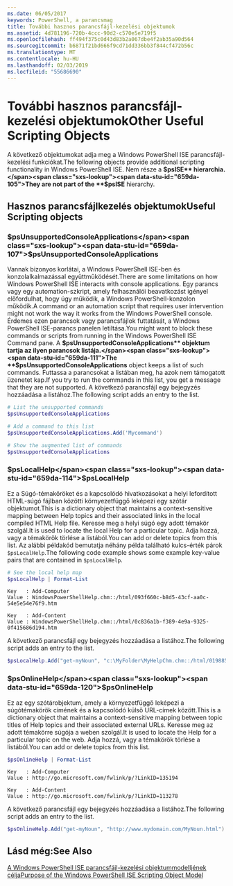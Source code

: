 ```yaml
---
ms.date: 06/05/2017
keywords: PowerShell, a parancsmag
title: További hasznos parancsfájl-kezelési objektumok
ms.assetid: 4d781196-720b-4ccc-90d2-c570e5e719f5
ms.openlocfilehash: ff494f375c0d43d83b2a067dbe4f2ab35a90d564
ms.sourcegitcommit: b6871f21bd666f9cd71dd336bb3f844cf472b56c
ms.translationtype: MT
ms.contentlocale: hu-HU
ms.lasthandoff: 02/03/2019
ms.locfileid: "55686690"
---
```

# <a name="other-useful-scripting-objects"></a><span data-ttu-id="659da-103">További hasznos parancsfájl-kezelési objektumok</span><span class="sxs-lookup"><span data-stu-id="659da-103">Other Useful Scripting Objects</span></span>

<span data-ttu-id="659da-104">A következő objektumokat adja meg a Windows PowerShell ISE parancsfájl-kezelési funkciókat.</span><span class="sxs-lookup"><span data-stu-id="659da-104">The following objects provide additional scripting functionality in Windows PowerShell ISE.</span></span> <span data-ttu-id="659da-105">Nem része a **$psISE** hierarchia.</span><span class="sxs-lookup"><span data-stu-id="659da-105">They are not part of the **$psISE** hierarchy.</span></span>

## <a name="useful-scripting-objects"></a><span data-ttu-id="659da-106">Hasznos parancsfájlkezelés objektumok</span><span class="sxs-lookup"><span data-stu-id="659da-106">Useful Scripting objects</span></span>

### <a name="psunsupportedconsoleapplications"></a><span data-ttu-id="659da-107">$psUnsupportedConsoleApplications</span><span class="sxs-lookup"><span data-stu-id="659da-107">$psUnsupportedConsoleApplications</span></span>

<span data-ttu-id="659da-108">Vannak bizonyos korlátai, a Windows PowerShell ISE-ben és konzolalkalmazással együttműködését.</span><span class="sxs-lookup"><span data-stu-id="659da-108">There are some limitations on how Windows PowerShell ISE interacts with console applications.</span></span> <span data-ttu-id="659da-109">Egy parancs vagy egy automation-szkript, amely felhasználói beavatkozást igényel előfordulhat, hogy úgy működik, a Windows PowerShell-konzolon működik.</span><span class="sxs-lookup"><span data-stu-id="659da-109">A command or an automation script that requires user intervention might not work the way it works from the Windows PowerShell console.</span></span> <span data-ttu-id="659da-110">Érdemes ezen parancsok vagy parancsfájlok futtatását, a Windows PowerShell ISE-parancs panelen letiltása.</span><span class="sxs-lookup"><span data-stu-id="659da-110">You might want to block these commands or scripts from running in the Windows PowerShell ISE Command pane.</span></span> <span data-ttu-id="659da-111">A **$psUnsupportedConsoleApplications** objektum tartja az ilyen parancsok listája.</span><span class="sxs-lookup"><span data-stu-id="659da-111">The **$psUnsupportedConsoleApplications** object keeps a list of such commands.</span></span> <span data-ttu-id="659da-112">Futtassa a parancsokat a listában meg, ha azok nem támogatott üzenetet kap.</span><span class="sxs-lookup"><span data-stu-id="659da-112">If you try to run the commands in this list, you get a message that they are not supported.</span></span> <span data-ttu-id="659da-113">A következő parancsfájl egy bejegyzés hozzáadása a listához.</span><span class="sxs-lookup"><span data-stu-id="659da-113">The following script adds an entry to the list.</span></span>

```powershell
# List the unsupported commands
$psUnsupportedConsoleApplications

# Add a command to this list
$psUnsupportedConsoleApplications.Add('Mycommand')

# Show the augmented list of commands
$psUnsupportedConsoleApplications
```

### <a name="pslocalhelp"></a><span data-ttu-id="659da-114">$psLocalHelp</span><span class="sxs-lookup"><span data-stu-id="659da-114">$psLocalHelp</span></span>

<span data-ttu-id="659da-115">Ez a Súgó-témaköröket és a kapcsolódó hivatkozásokat a helyi lefordított HTML-súgó fájlban közötti környezetfüggő leképezi egy szótár objektumot.</span><span class="sxs-lookup"><span data-stu-id="659da-115">This is a dictionary object that maintains a context-sensitive mapping between Help topics and their associated links in the local compiled HTML Help file.</span></span> <span data-ttu-id="659da-116">Keresse meg a helyi súgó egy adott témakör szolgál.</span><span class="sxs-lookup"><span data-stu-id="659da-116">It is used to locate the local Help for a particular topic.</span></span> <span data-ttu-id="659da-117">Adja hozzá, vagy a témakörök törlése a listából.</span><span class="sxs-lookup"><span data-stu-id="659da-117">You can add or delete topics from this list.</span></span> <span data-ttu-id="659da-118">Az alábbi példakód bemutatja néhány példa található kulcs-érték párok `$psLocalHelp`.</span><span class="sxs-lookup"><span data-stu-id="659da-118">The following code example shows some example key-value pairs that are contained in `$psLocalHelp`.</span></span>

```powershell
# See the local help map
$psLocalHelp | Format-List
```

```output
Key   : Add-Computer
Value : WindowsPowerShellHelp.chm::/html/093f660c-b8d5-43cf-aa0c-54e5e54e76f9.htm

Key   : Add-Content
Value : WindowsPowerShellHelp.chm::/html/0c836a1b-f389-4e9a-9325-0f415686d194.htm
```

<span data-ttu-id="659da-119">A következő parancsfájl egy bejegyzés hozzáadása a listához.</span><span class="sxs-lookup"><span data-stu-id="659da-119">The following script adds an entry to the list.</span></span>

```powershell
$psLocalHelp.Add("get-myNoun", "c:\MyFolder\MyHelpChm.chm::/html/0198854a-1298-57ae-aa0c-87b5e5a84712.htm")
```

### <a name="psonlinehelp"></a><span data-ttu-id="659da-120">$psOnlineHelp</span><span class="sxs-lookup"><span data-stu-id="659da-120">$psOnlineHelp</span></span>

<span data-ttu-id="659da-121">Ez az egy szótárobjektum, amely a környezetfüggő leképezi a súgótémakörök címének és a kapcsolódó külső URL-címek között.</span><span class="sxs-lookup"><span data-stu-id="659da-121">This is a dictionary object that maintains a context-sensitive mapping between topic titles of Help topics and their associated external URLs.</span></span> <span data-ttu-id="659da-122">Keresse meg az adott témakörre súgója a weben szolgál.</span><span class="sxs-lookup"><span data-stu-id="659da-122">It is used to locate the Help for a particular topic on the web.</span></span> <span data-ttu-id="659da-123">Adja hozzá, vagy a témakörök törlése a listából.</span><span class="sxs-lookup"><span data-stu-id="659da-123">You can add or delete topics from this list.</span></span>

```powershell
$psOnlineHelp | Format-List
```

```output
Key   : Add-Computer
Value : http://go.microsoft.com/fwlink/p/?LinkID=135194

Key   : Add-Content
Value : http://go.microsoft.com/fwlink/p/?LinkID=113278
```

<span data-ttu-id="659da-124">A következő parancsfájl egy bejegyzés hozzáadása a listához.</span><span class="sxs-lookup"><span data-stu-id="659da-124">The following script adds an entry to the list.</span></span>

```powershell
$psOnlineHelp.Add("get-myNoun", "http://www.mydomain.com/MyNoun.html")
```

## <a name="see-also"></a><span data-ttu-id="659da-125">Lásd még:</span><span class="sxs-lookup"><span data-stu-id="659da-125">See Also</span></span>

[<span data-ttu-id="659da-126">A Windows PowerShell ISE parancsfájl-kezelési objektummodelljének célja</span><span class="sxs-lookup"><span data-stu-id="659da-126">Purpose of the Windows PowerShell ISE Scripting Object Model</span></span>](../components/ise/object-model/Purpose-of-the-Windows-PowerShell-ISE-Scripting-Object-Model.md)